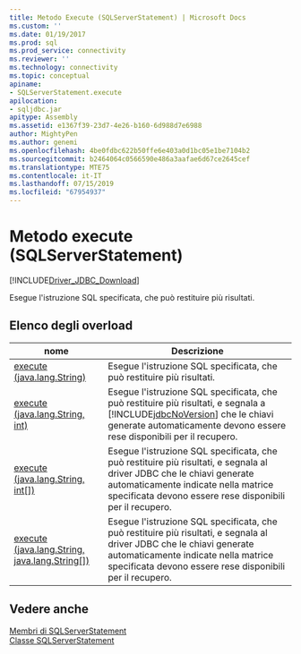 ```yaml
---
title: Metodo Execute (SQLServerStatement) | Microsoft Docs
ms.custom: ''
ms.date: 01/19/2017
ms.prod: sql
ms.prod_service: connectivity
ms.reviewer: ''
ms.technology: connectivity
ms.topic: conceptual
apiname:
- SQLServerStatement.execute
apilocation:
- sqljdbc.jar
apitype: Assembly
ms.assetid: e1367f39-23d7-4e26-b160-6d988d7e6988
author: MightyPen
ms.author: genemi
ms.openlocfilehash: 4be0fdbc622b50ffe6e403a0d1bc05e1be7104b2
ms.sourcegitcommit: b2464064c0566590e486a3aafae6d67ce2645cef
ms.translationtype: MTE75
ms.contentlocale: it-IT
ms.lasthandoff: 07/15/2019
ms.locfileid: "67954937"
---
```

# <a name="execute-method-sqlserverstatement"></a>Metodo execute (SQLServerStatement)
[!INCLUDE[Driver_JDBC_Download](../../../includes/driver_jdbc_download.md)]

  Esegue l'istruzione SQL specificata, che può restituire più risultati.  
  
## <a name="overload-list"></a>Elenco degli overload  
  
|nome|Descrizione|  
|----------|-----------------|  
|[execute (java.lang.String)](../../../connect/jdbc/reference/execute-method-java-lang-string-sqlserverstatement.md)|Esegue l'istruzione SQL specificata, che può restituire più risultati.|  
|[execute (java.lang.String, int)](../../../connect/jdbc/reference/execute-method-java-lang-string-int.md)|Esegue l'istruzione SQL specificata, che può restituire più risultati, e segnala a [!INCLUDE[jdbcNoVersion](../../../includes/jdbcnoversion_md.md)] che le chiavi generate automaticamente devono essere rese disponibili per il recupero.|  
|[execute (java.lang.String, int&#91;&#93;)](../../../connect/jdbc/reference/execute-method-java-lang-string.md)|Esegue l'istruzione SQL specificata, che può restituire più risultati, e segnala al driver JDBC che le chiavi generate automaticamente indicate nella matrice specificata devono essere rese disponibili per il recupero.|  
|[execute (java.lang.String, java.lang.String&#91;&#93;)](../../../connect/jdbc/reference/execute-method-java-lang-string-java-lang-string.md)|Esegue l'istruzione SQL specificata, che può restituire più risultati, e segnala al driver JDBC che le chiavi generate automaticamente indicate nella matrice specificata devono essere rese disponibili per il recupero.|  
  
## <a name="see-also"></a>Vedere anche  
 [Membri di SQLServerStatement](../../../connect/jdbc/reference/sqlserverstatement-members.md)   
 [Classe SQLServerStatement](../../../connect/jdbc/reference/sqlserverstatement-class.md)  
  
  
